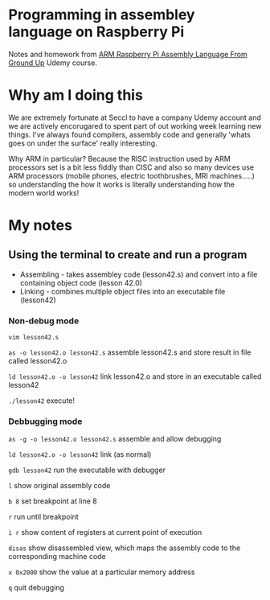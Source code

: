 # Programming in assembley language on Raspberry Pi
Notes and homework from [ARM Raspberry Pi Assembly Language From Ground Up](https://www.udemy.com/course/arm-raspberry-pi-assembly-programming-from-ground-uptm/) Udemy course.

# Why am I doing this
We are extremely fortunate at Seccl to have a company Udemy account and we are actively encorugared to spent part of out working week learning new things. I've always found compilers, assembly code and generally 'whats goes on under the surface' really interesting. 

Why ARM in particular? Because the RISC instruction used by ARM processors set is a bit less fiddly than CISC and also so many devices use ARM processors (mobile phones, electric toothbrushes, MRI machines.....) so understanding the how it works is literally understanding how the modern world works!


# My notes

## Using the terminal to create and run a program

* Assembling - takes assembley code (lesson42.s) and convert into a file containing object code (lesson 42.0)
* Linking - combines multiple object files into an executable file (lesson42)

### Non-debug mode

`vim lesson42.s`

`as -o lesson42.o lesson42.s` assemble lesson42.s and store result in file called lesson42.o

`ld lesson42.o -o lesson42` link lesson42.o and store in an executable called lesson42

`./lesson42` execute!


### Debbugging mode

`as -g -o lesson42.o lesson42.s` assemble and allow debugging

`ld lesson42.o -o lesson42` link (as normal)

`gdb lesson42` run the executable with debugger

`l` show original assembly code

`b 8` set breakpoint at line 8

`r` run until breakpoint

`i r` show content of registers at current point of execution

`disas` show disassembled view, which maps the assembly code to the corresponding machine code

`x 0x2000` show the value at a particular memory address

`q` quit debugging
